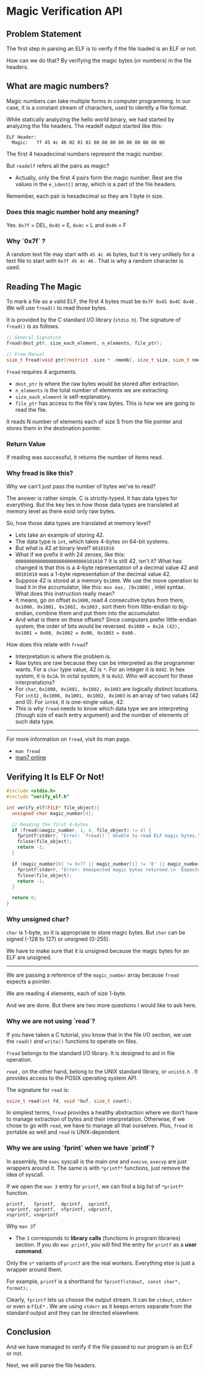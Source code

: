 # Magic Verification API

## Problem Statement

The first step in parsing an ELF is to verify if the file loaded is an ELF or not.

How can we do that? By verifying the magic bytes (or numbers) in the file headers.

## What are magic numbers?

Magic numbers can take multiple forms in computer programming. In our case, it is a constant stream of characters, used to identify a file format.

While statically analyzing the hello world binary, we had started by analyzing the file headers. The readelf output started like this:

```
ELF Header:
  Magic:   7f 45 4c 46 02 01 01 00 00 00 00 00 00 00 00 00
```

The first 4 hexadecimal numbers represent the magic number.

But `readelf` refers all the pairs as magic?

* Actually, only the first 4 pairs form the magic number. Rest are the values in the `e_ident[]` array, which is a part of the file headers.

Remember, each pair is hexadecimal so they are 1 byte in size.

### Does this magic number hold any meaning?

Yes. `0x7f` = DEL, `0x45` = E, `0x4c` = L and `0x46` = F

### Why \`0x7f\` ?

A random text file may start with `45 4c 46` bytes, but it is very unlikely for a text file to start with `0x7f 45 4c 46` . That is why a random character is used.

## Reading The Magic

To mark a file as a valid ELF, the first 4 bytes must be `0x7F 0x45 0x4C 0x46` . We will use `fread()` to read those bytes.

It is provided by the C standard I/O library (`stdio.h`). The signature of `fread()` is as follows.

```c
// General Signature
fread(dest_ptr, size_each_element, n_elements, file_ptr);

// From Manual
size_t fread(void ptr[restrict .size * .nmemb], size_t size, size_t nmemb, FILE *restrict stream);
```

`fread` requires 4 arguments.

* `dest_ptr` is where the raw bytes would be stored after extraction.
* `n_elements` is the total number of elements we are extracting.
* `size_each_element` is self-explanatory.
* `file_ptr` has access to the file's raw bytes. This is how we are going to read the file.

It reads N number of elements each of size S from the file pointer and stores them in the destination pointer.

### Return Value

If reading was successful, it returns the number of items read.

### Why fread is like this?

Why we can't just pass the number of bytes we've to read?

The answer is rather simple. C is strictly-typed. It has data types for everything. But the key lies in how those data types are translated at memory level as there exist only raw bytes.

So, how those data types are translated at memory level?

* Lets take an example of storing 42.&#x20;
* The data type is `int`, which takes 4-bytes on 64-bit systems.
* But what is 42 at binary level? `00101010`&#x20;
* What if we prefix it with 24 zeroes, like this: `00000000000000000000000000101010` ? It is still 42, isn't it? What has changed is that this is a 4-byte representation of a decimal value 42 and `00101010` was a 1-byte representation of the decimal value 42.
* Suppose 42 is stored at a memory `0x1000`. We use the move operation to load it in the accumulator, like this: `mov eax, [0x1000]` , intel syntax. What does this instruction really mean?
* It means, go on offset `0x1000`, read 4 consecutive bytes from there, `0x1000, 0x1001, 0x1002, 0x1003` , sort them from little-endian to big-endian, combine them and put them into the accumulator.
* And what is there on these offsets? Since computers prefer little-endian system, the order of bits would be reversed. `0x1000 = 0x2A (42), 0x1001 = 0x00, 0x1002 = 0x00, 0x1003 = 0x00` .

How does this relate with `fread`?

* Interpretation is where the problem is.
* Raw bytes are raw because they can be interpreted as the programmer wants. For a `char` type value, 42 is `*`. For an integer it is `0d42`. In hex system, it is `0x2A`. In octal system, it is `0o52`. Who will account for these interpretations?
* For `char`, `0x1000, 0x1001, 0x1002, 0x1003` are logically distinct locations. For `int32` , `0x1000, 0x1001, 0x1002, 0x1003` is an array of two values (42 and 0). For `int64`, it is one-single value, 42.
* This is why `fread` needs to know which data type we are interpreting (though size of each entry argument) and the number of elements of such data type.

***

For more information on `fread`, visit its man page.

* `man fread`&#x20;
* [man7 online](https://man7.org/linux/man-pages/man3/fread.3.html)

## Verifying It Is ELF Or Not!

```c
#include <stdio.h>
#include "verify_elf.h"

int verify_elf(FILE* file_object){
  unsigned char magic_number[4];

  // Reading the first 4-bytes
  if (fread(&magic_number, 1, 4, file_object) != 4) {
    fprintf(stderr, "Error: `fread()`: Unable to read ELF magic bytes.\n");
    fclose(file_object);
    return -1;
  }

  if (magic_number[0] != 0x7f || magic_number[1] != 'E' || magic_number[2] != 'L' || magic_number[3] != 'F'){
    fprintf(stderr, "Error: Unexpected magic bytes returned.\n  Expected: `0x7F, E, L, F`\n  Found: %c, %c, %c, %c\n", magic_number[0], magic_number[1], magic_number[2], magic_number[3]);
    fclose(file_object);
    return -1;
  }

  return 0;
}
```

### Why unsigned char?

`char` is 1-byte, so it is appropriate to store magic bytes. But `char` can be signed (-128 to 127) or unsigned (0-255).&#x20;

We have to make sure that it is unsigned because the magic bytes for an ELF are unsigned.

***

We are passing a reference of the `magic_number` array because `fread` expects a pointer.

We are reading 4 elements, each of size 1-byte.

And we are done. But there are two more questions I would like to ask here.

### Why we are not using \`read\`?

If you have taken a C tutorial, you know that in the file I/O section, we use the `read()` and `write()` functions to operate on files.

`fread` belongs to the standard I/O library. It is designed to aid in file operation.

`read` , on the other hand, belong to the UNIX standard library, or `unistd.h` . It provides access to the POSIX operating system API.

The signature for `read` is:

```c
ssize_t read(int fd, void *buf, size_t count);
```

In simplest terms, `fread` provides a healthy abstraction where we don't have to manage extraction of bytes and their interpretation. Otherwise, if we chose to go with `read`, we have to manage all that ourselves. Plus, `fread` is portable as well and `read` is UNIX-dependent.&#x20;

### Why we are using \`fprint\` when we have \`printf\`?

In assembly, the `exec` syscall is the main one and `execve`, `execvp` are just wrappers around it. The same is with `*printf*` functions, just remove the idea of syscall.

If we open the `man 3` entry for `printf`, we can find a big list of `*printf*` function.

```
printf,   fprintf,  dprintf,  sprintf, 
snprintf, vprintf,  vfprintf, vdprintf, 
vsprintf, vsnprintf
```

Why `man 3`?

* The `3` corresponds to **library calls** (functions in program libraries) section. If you do `man printf`, you will find the entry for `printf` as a **user command**.

Only the `v*` variants of `printf` are the real workers. Everything else is just a wrapper around them.

For example, `printf` is a shorthand for `fprintf(stdout, const char*, format);` .&#x20;

Clearly, `fprintf` lets us choose the output stream. It can be `stdout`, `stderr` or even a `FILE*` . We are using `stderr` as it keeps errors separate from the standard output and they can be directed elsewhere.

## Conclusion

And we have managed to verify if the file passed to our program is an ELF or not.

Next, we will parse the file headers.
